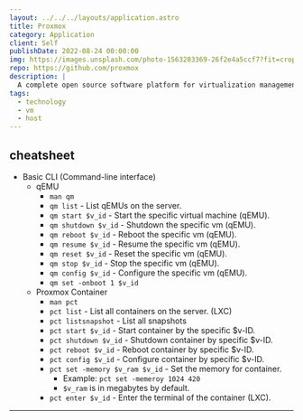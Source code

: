 ```yaml
---
layout: ../../../layouts/application.astro
title: Proxmox
category: Application
client: Self
publishDate: 2022-08-24 00:00:00
img: https://images.unsplash.com/photo-1563203369-26f2e4a5ccf7?fit=crop&w=1400&h=700&q=75
repo: https://github.com/proxmox
description: |
  A complete open source software platform for virtualization management.
tags:
  - technology
  - vm
  - host
---
```



## cheatsheet

- Basic CLI (Command-line interface)
  - qEMU
    - `man qm`
    - `qm list` - List qEMUs on the server.
    - `qm start $v_id` - Start the specific virtual machine (qEMU).
    - `qm shutdown $v_id` - Shutdown the specific vm (qEMU).
    - `qm reboot $v_id` - Reboot the specific vm (qEMU).
    - `qm resume $v_id` - Resume the specific vm (qEMU).
    - `qm reset $v_id` - Reset the specific vm (qEMU).
    - `qm stop $v_id` - Stop the specific vm (qEMU).
    - `qm config $v_id` - Configure the specific vm (qEMU).
    - `qm set -onboot 1 $v_id`
  - Proxmox Container
    - `man pct`
    - `pct list` - List all containers on the server. (LXC)
    - `pct listsnapshot` - List all snapshots
    - `pct start $v_id` - Start container by the specific $v-ID.
    - `pct shutdown $v_id` - Shutdown container by specific $v-ID.
    - `pct reboot $v_id` - Reboot container by specific $v-ID.
    - `pct config $v_id` - Configure container by specific $v-ID.
    - `pct set -memory $v_ram $v_id` - Set the memory for container.
      - Example:  ```pct set -memeroy 1024 420```
      - `$v_ram` is in megabytes by default.
    - `pct enter $v_id` - Enter the terminal of the container (LXC).

***
